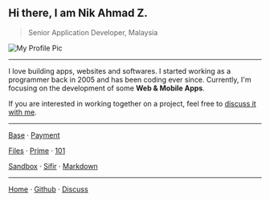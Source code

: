## Hi there, I am Nik Ahmad Z.
> Senior Application Developer, Malaysia

![My Profile Pic](https://avatars0.githubusercontent.com/u/7868782?v=4&s=160)

***

I love building apps, websites and softwares. I started working as a programmer back in 2005 and has been coding ever since. Currently, I'm focusing on the development of some **Web & Mobile Apps**.  

If you are interested in working together on a project, feel free to [discuss it with me][3].

***

[Base](https://nikahmadz.github.io/base) &middot;
[Payment](https://nikahmadz.github.io/pay "See payment options")

[Files](https://nikahmadz.github.io/files) &middot;
[Prime](https://nikahmadz.github.io/prime) &middot;
[101](https://nikahmadz.github.io/page-101)

[Sandbox](https://nikahmadz.github.io/sandbox) &middot;
[Sifir](https://nikahmadz.github.io/jadual-sifir) &middot;
[Markdown](https://nikahmadz.github.io/md)

***

[Home][1] &middot;
[Github][2] &middot;
[Discuss][3]

[1]:https://nikahmadz.github.io
[2]:https://github.com/nikahmadz
[3]:https://github.com/nikahmadz/nikahmadz.github.io/discussions "Go to Discusssion Room"
